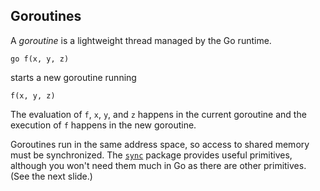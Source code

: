 ## Goroutines

A *goroutine* is a lightweight thread managed by the Go runtime.

```
go f(x, y, z)
```

starts a new goroutine running

```
f(x, y, z)
```

The evaluation of `f`, `x`, `y`, and `z` happens in the current goroutine and the execution of `f` happens in the new goroutine.

Goroutines run in the same address space, so access to shared memory must be synchronized. The [`sync`](/pkg/sync/) package provides useful primitives, although you won't need them much in Go as there are other primitives. (See the next slide.)